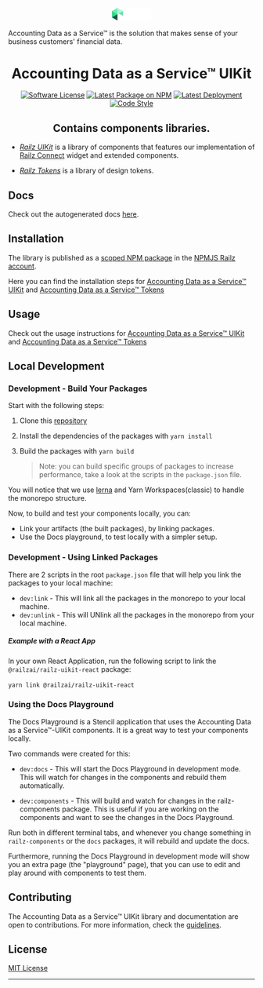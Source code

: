 <p align="center">
  <a href="https://railz.ai/" rel="noopener" target="_blank"><img width="80" src="packages/docs/src/assets/railz-logo-white.svg" alt="FIS logo"></a>
</p>

Accounting Data as a Service™ is the solution that makes sense of your business customers' financial data.

<h1 align="center">Accounting Data as a Service™ UIKit</h1>

<p align="center">
  <a href="https://github.com/railz-ai/railz-uikit/blob/master/LICENSE"><img src="https://img.shields.io/npm/l/@railzai/railz-uikit" alt="Software License"/></a>
  <a href="https://www.npmjs.com/package/@railzai/railz-uikit"><img src="https://img.shields.io/npm/v/@railzai/railz-uikit/latest.svg" alt="Latest Package on NPM"/></a>
  <a href="https://github.com/railz-ai/railz-uikit/actions/workflows/publish.yml"><img src="https://github.com/railz-ai/railz-uikit/actions/workflows/publish.yml/badge.svg" alt="Latest Deployment"/></a>
  <a href="https://stenciljs.com/docs/style-guide">
          <img src="https://img.shields.io/badge/code_style-stencil/stylelint/prettier-5851ff.svg?style=flat-square" alt="Code Style" />
      </a>
</p>
<h2 align="center">Contains components libraries.</h2>

- [_Railz UIKit_](https://github.com/railz-ai/railz-uikit/tree/master/packages/railz-components) is a library of components that features our implementation of [Railz Connect](https://railz.ai/product/connect) widget and extended components.

- [_Railz Tokens_](https://github.com/railz-ai/railz-uikit/tree/master/packages/railz-tokens) is a library of design tokens.

## Docs

Check out the autogenerated docs [here](https://railz-ai.github.io/railz-uikit/).

## Installation

The library is published as a [scoped NPM package](https://docs.npmjs.com/misc/scope) in
the [NPMJS Railz account](https://www.npmjs.com/org/railzai).

Here you can find the installation steps for [Accounting Data as a Service™ UIKit](./packages/railz-components/INSTALLATION.md) and [Accounting Data as a Service™ Tokens](./packages/railz-tokens/INSTALLATION.md)

## Usage

Check out the usage instructions for [Accounting Data as a Service™ UIKit](./packages/railz-components-react/USAGE.md) and [Accounting Data as a Service™ Tokens](./packages/railz-tokens/USAGE.md)

## Local Development

### Development - Build Your Packages

Start with the following steps:

1. Clone this [repository](https://github.com/railz-ai/railz-uikit.git)
2. Install the dependencies of the packages with `yarn install`
3. Build the packages with `yarn build`

   > Note: you can build specific groups of packages to increase performance, take a look at the scripts in the `package.json` file.

You will notice that we use [lerna](https://github.com/lerna/lerna) and Yarn Workspaces(classic) to handle the monorepo structure.

Now, to build and test your components locally, you can:

- Link your artifacts (the built packages), by linking packages.
- Use the Docs playground, to test locally with a simpler setup.

### Development - Using Linked Packages

There are 2 scripts in the root `package.json` file that will help you link the packages to your local machine:

- `dev:link` - This will link all the packages in the monorepo to your local machine.
- `dev:unlink` - This will UNlink all the packages in the monorepo from your local machine.

##### Example with a React App

In your own React Application, run the following script to link the `@railzai/railz-uikit-react` package:

`yarn link @railzai/railz-uikit-react`

### Using the Docs Playground

The Docs Playground is a Stencil application that uses the Accounting Data as a Service™-UIKit components. It is a great way to test your components locally.

Two commands were created for this:

- `dev:docs` - This will start the Docs Playground in development mode. This will watch for changes in the components and rebuild them automatically.

- `dev:components` - This will build and watch for changes in the railz-components package. This is useful if you are working on the components and want to see the changes in the Docs Playground.

Run both in different terminal tabs, and whenever you change something in `railz-components` or the `docs` packages, it will rebuild and update the docs.

Furthermore, running the Docs Playground in development mode will show you an extra page (the "playground" page), that you can use to edit and play around with components to test them.

## Contributing

The Accounting Data as a Service™ UIKit library and documentation are open to contributions. For more information, check
the [guidelines](./CONTRIBUTING.md).

## License

[MIT License](./LICENSE)

---
